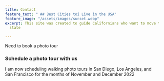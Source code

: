 ```yaml
---
title: Contact
feature_text: " ## Best Cities toi Live in the USA"
feature_image: "/assets/images/sunset.webp"
excerpt: This site was created to guide Californians who want to move to a more affordable
  state

---
```

Need to book a photo tour

### Schedule a photo tour with us

I am now scheduling walking photo tours in San DIego, Los Angeles, and San Francisco for the months of November and December 2022